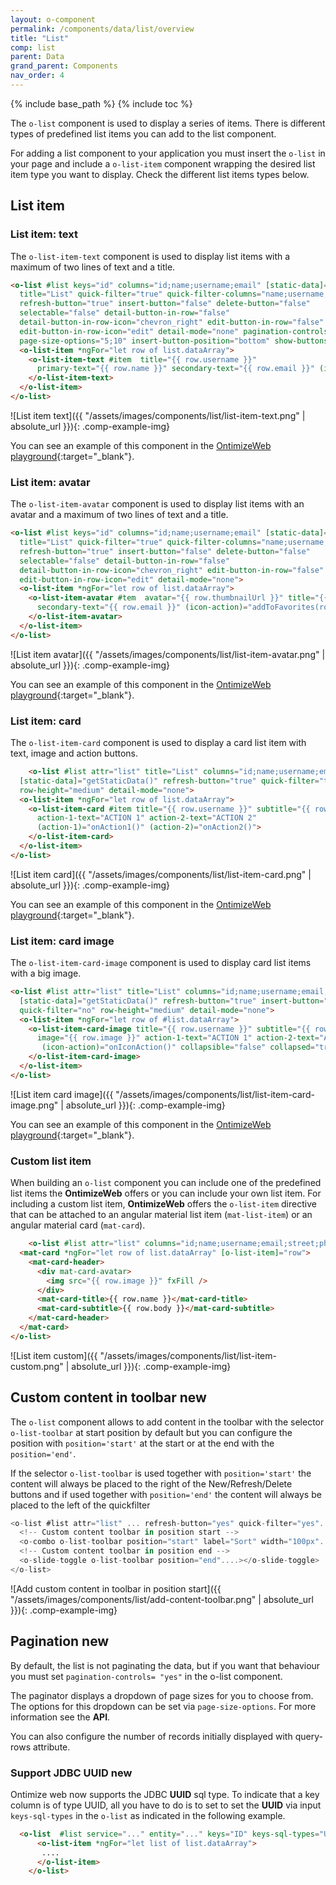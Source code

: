 ```yaml
---
layout: o-component
permalink: /components/data/list/overview
title: "List"
comp: list
parent: Data
grand_parent: Components
nav_order: 4
---
```


{% include base_path %}
{% include toc %}

The `o-list` component is used to display a series of items. There is different types of predefined list items you can add to the list component.

For adding a list component to your application you must insert the `o-list` in your page and include a `o-list-item` component wrapping the desired list item type you want to display. Check the different list items types below.
## List item
### List item: text

The `o-list-item-text` component is used to display list items with a maximum of two lines of text and a title.

```html
<o-list #list keys="id" columns="id;name;username;email" [static-data]="getUsers()"
  title="List" quick-filter="true" quick-filter-columns="name;username;email"
  refresh-button="true" insert-button="false" delete-button="false"
  selectable="false" detail-button-in-row="false"
  detail-button-in-row-icon="chevron_right" edit-button-in-row="false"
  edit-button-in-row-icon="edit" detail-mode="none" pagination-controls="false"
  page-size-options="5;10" insert-button-position="bottom" show-buttons-text="false">
  <o-list-item *ngFor="let row of list.dataArray">
    <o-list-item-text #item  title="{{ row.username }}"
      primary-text="{{ row.name }}" secondary-text="{{ row.email }}" (icon-action)="addToFavorites(row, item)">
    </o-list-item-text>
  </o-list-item>
</o-list>
```

![List item text]({{ "/assets/images/components/list/list-item-text.png" | absolute_url }}){: .comp-example-img}

You can see an example of this component in the [OntimizeWeb playground]({{site.playgroundurl}}/main/data/lists/list-item-text){:target="_blank"}.

### List item: avatar

The `o-list-item-avatar` component is used to display list items with an avatar and a maximum of two lines of text and a title.

```html
<o-list #list keys="id" columns="id;name;username;email" [static-data]="getUsers()"
  title="List" quick-filter="true" quick-filter-columns="name;username;email"
  refresh-button="true" insert-button="false" delete-button="false"
  selectable="false" detail-button-in-row="false"
  detail-button-in-row-icon="chevron_right" edit-button-in-row="false"
  edit-button-in-row-icon="edit" detail-mode="none">
  <o-list-item *ngFor="let row of list.dataArray">
    <o-list-item-avatar #tem  avatar="{{ row.thumbnailUrl }}" title="{{ row.username }}" primary-text="{{ row.name }}"
      secondary-text="{{ row.email }}" (icon-action)="addToFavorites(row, item)">
    </o-list-item-avatar>
  </o-list-item>
</o-list>
```

![List item avatar]({{ "/assets/images/components/list/list-item-avatar.png" | absolute_url }}){: .comp-example-img}

You can see an example of this component in the [OntimizeWeb playground]({{site.playgroundurl}}/main/data/lists/list-item-avatar){:target="_blank"}.

### List item: card

The `o-list-item-card` component is used to display a card list item with text, image and action buttons.

```html
	<o-list #list attr="list" title="List" columns="id;name;username;email;street;phone" keys="id"
  [static-data]="getStaticData()" refresh-button="true" quick-filter="true" insert-button="false"
  row-height="medium" detail-mode="none">
  <o-list-item *ngFor="let row of list.dataArray">
    <o-list-item-card #item title="{{ row.username }}" subtitle="{{ row.name }}" show-image="true" image="{{ row.image }}"
      action-1-text="ACTION 1" action-2-text="ACTION 2"
      (action-1)="onAction1()" (action-2)="onAction2()">
    </o-list-item-card>
  </o-list-item>
</o-list>
```

![List item card]({{ "/assets/images/components/list/list-item-card.png" | absolute_url }}){: .comp-example-img}

You can see an example of this component in the [OntimizeWeb playground]({{site.playgroundurl}}/main/data/lists/list-item-card){:target="_blank"}.

### List item: card image

The `o-list-item-card-image` component is used to display card list items with a big image.

```html
<o-list #list attr="list" title="List" columns="id;name;username;email;street;phone" keys="id"
  [static-data]="getStaticData()" refresh-button="true" insert-button="false"
  quick-filter="no" row-height="medium" detail-mode="none">
  <o-list-item *ngFor="let row of #list.dataArray">
    <o-list-item-card-image title="{{ row.username }}" subtitle="{{ row.name }}" content="{{ row.body }}"
      image="{{ row.image }}" action-1-text="ACTION 1" action-2-text="ACTION 2" (action-1)="onAction1()" (action-2)="onAction2()"
       (icon-action)="onIconAction()" collapsible="false" collapsed="true">
    </o-list-item-card-image>
  </o-list-item>
</o-list>
```

![List item card image]({{ "/assets/images/components/list/list-item-card-image.png" | absolute_url }}){: .comp-example-img}

You can see an example of this component in the [OntimizeWeb playground]({{site.playgroundurl}}/main/data/lists/list-item-card-image){:target="_blank"}.

### Custom list item

When building an `o-list` component you can include one of the predefined list items the **OntimizeWeb** offers or you can include your own list item. For including a custom list item, **OntimizeWeb** offers the `o-list-item` directive that can be attached to an angular material list item (`mat-list-item`) or an angular material card (`mat-card`).

```html
	<o-list #list attr="list" columns="id;name;username;email;street;phone" quick-filter-columns="name;username" [static-data]="getStaticData()">
  <mat-card *ngFor="let row of list.dataArray" [o-list-item]="row">
    <mat-card-header>
      <div mat-card-avatar>
        <img src="{{ row.image }}" fxFill />
      </div>
      <mat-card-title>{{ row.name }}</mat-card-title>
      <mat-card-subtitle>{{ row.body }}</mat-card-subtitle>
    </mat-card-header>
  </mat-card>
</o-list>
```

![List item custom]({{ "/assets/images/components/list/list-item-custom.png" | absolute_url }}){: .comp-example-img}

## Custom content in toolbar <span class='menuitem-badge'>new<span>

The `o-list` component allows to add content in the toolbar with the selector `o-list-toolbar` at start position by default but you can configure the position with `position='start'` at the start or at the end with the `position='end'`.

If the selector `o-list-toolbar` is used together with `position='start'` the content will always be placed to the right of the New/Refresh/Delete buttons and if used together with `position='end'` the content will always be placed to the left of the quickfilter

```ts
<o-list #list attr="list" ... refresh-button="yes" quick-filter="yes"...>
  <!-- Custom content toolbar in position start -->
  <o-combo o-list-toolbar position="start" label="Sort" width="100px"...></o-combo>
  <!-- Custom content toolbar in position end -->
  <o-slide-toggle o-list-toolbar position="end"....></o-slide-toggle>
</o-list>
```

![Add custom content in toolbar in position start]({{ "/assets/images/components/list/add-content-toolbar.png" | absolute_url }}){: .comp-example-img}



## Pagination <span class='menuitem-badge'>new<span>

By default, the list is not paginating the data, but if you want that behaviour you must set `pagination-controls= "yes"` in the o-list component.

The paginator displays a dropdown of page sizes for you to choose from. The options for this dropdown can be set via `page-size-options`. For more information see the **API**.

You can also configure the number of records initially displayed with query-rows attribute.

### Support JDBC UUID <span class='menuitem-badge'>new<span>

Ontimize web now supports the JDBC **UUID** sql type. To indicate that a key column is of type UUID, all you have to do is to set to set the **UUID** via input `keys-sql-types` in the `o-list` as indicated in the following example.

```html
  <o-list  #list service="..." entity="..." keys="ID" keys-sql-types="UUID">
      <o-list-item *ngFor="let list of list.dataArray">
       ....
      </o-list-item>
    </o-list>
```